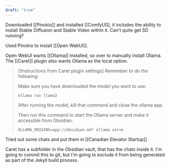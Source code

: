 ```yaml
---
draft: "true"
---
```

Downloaded [[Pinokio]] and installed [[ComfyUI]], it includes the ability to install Stable Diffusion and Stable Video within it. Can't quite get SD running?

Used Pinokio to install [[Open WebUI]].

Open WebUI wants [[Ollama]] installed, so over to manually install Ollama. The [[Caret]] plugin also wants Ollama as the local option.

> [!Instructions from Caret plugin settings]
> Remember to do the following:
> 
> Make sure you have downloaded the model you want to use:
> 
> `ollama run llama3`
> 
> After running the model, kill that command and close the ollama app.
> 
> Then run this command to start the Ollama server and make it accessible from Obsidian:
> 
> `OLLAMA_ORIGINS=app://obsidian.md* ollama serve`

Tried out some chats and put them in [[Canadian Elevator Startup]]

Caret has a subfolder in the Obsidian vault, that has the chats inside it. I'm going to commit this to git, but I'm going to exclude it from being generated as part of the Jekyll build process.